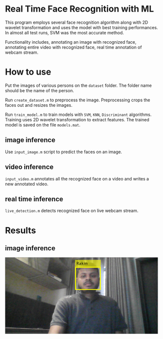 # Real Time Face Recognition with ML

This program employs several face recognition algorithm along with 2D wavelet transformation and uses the model with best training performances. In almost all test runs, SVM was the most accurate method.

Functionality includes, annotating an image with recognized face, annotating entire video with recognized face, real time annotation of webcam stream.
# How to use

Put the images of various persons on the `dataset` folder. The folder name should be the name of the person.

Run `create_dataset.m` to preprocess the image. Preprocessing crops the faces out and resizes the images.

Run `train_model.m` to train models with `SVM`, `KNN`, `Discriminant` algorithms. Training uses 2D wavelet transformation to extract features. The trained model is saved on the file `models.mat`.
## image inference
Use `input_image.m` script to predict the faces on an image.
## video inference
`input_video.m` annotates all the recognized face on a video and writes a new annotated video.
## real time inference
`live_detection.m` detects recognized face on live webcam stream.

# Results
## image inference
<img src="Rakin.png" />
